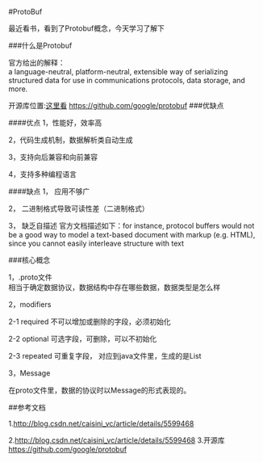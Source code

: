 #ProtoBuf

 最近看书，看到了Protobuf概念，今天学习了解下
 
###什么是Protobuf

官方给出的解释：<br/>
a language-neutral, platform-neutral, extensible way of serializing structured data for use in communications protocols, data storage, and more.

开源库位置:[这里看](https://github.com/google/protobuf)  <https://github.com/google/protobuf>
###优缺点

####优点
1，性能好，效率高

2，代码生成机制，数据解析类自动生成

3，支持向后兼容和向前兼容

4，支持多种编程语言

####缺点
1， 应用不够广

2， 二进制格式导致可读性差（二进制格式）

3， 缺乏自描述
官方文档描述如下：for instance, protocol buffers would not be a good way to model a text-based document with markup (e.g. HTML), since you cannot easily interleave structure with text

###核心概念

1，.proto文件<br/>
相当于确定数据协议，数据结构中存在哪些数据，数据类型是怎么样

2，modifiers<br/>

2-1 required 不可以增加或删除的字段，必须初始化

2-2 optional 可选字段，可删除，可以不初始化

2-3 repeated 可重复字段， 对应到java文件里，生成的是List

3，Message

在proto文件里，数据的协议时以Message的形式表现的。


##参考文档

1.<http://blog.csdn.net/caisini_vc/article/details/5599468>

2.<http://blog.csdn.net/caisini_vc/article/details/5599468>
3.开源库<https://github.com/google/protobuf>